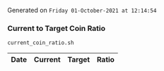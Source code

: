 Generated on `Friday 01-October-2021 at 12:14:54`

### Current to Target Coin Ratio
`current_coin_ratio.sh`

Date|Current|Target|Ratio
---|---|---|---

